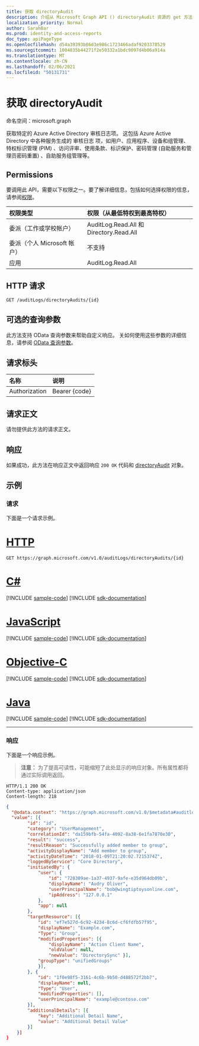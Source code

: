 ```yaml
---
title: 获取 directoryAudit
description: 介绍从 Microsoft Graph API () directoryAudit 资源的 get 方法。
localization_priority: Normal
author: SarahBar
ms.prod: identity-and-access-reports
doc_type: apiPageType
ms.openlocfilehash: d54a39393b86d3e986c1723466adaf9203378529
ms.sourcegitcommit: 1004835b44271f2e50332a1bdc9097d4b06a914a
ms.translationtype: MT
ms.contentlocale: zh-CN
ms.lasthandoff: 02/06/2021
ms.locfileid: "50131731"
---
```

# <a name="get-directoryaudit"></a>获取 directoryAudit

命名空间：microsoft.graph

获取特定的 Azure Active Directory 审核日志项。 这包括 Azure Active Directory 中各种服务生成的 审核日志 项，如用户、应用程序、设备和组管理、特权标识管理 (PIM) 、访问评审、使用条款、标识保护、密码管理 (自助服务和管理员密码重置) 、自助服务组管理等。

## <a name="permissions"></a>Permissions

要调用此 API，需要以下权限之一。要了解详细信息，包括如何选择权限的信息，请参阅[权限](/graph/permissions-reference)。

|权限类型      | 权限（从最低特权到最高特权）              |
|:--------------------|:---------------------------------------------------------|
|委派（工作或学校帐户） | AuditLog.Read.All 和 Directory.Read.All |
|委派（个人 Microsoft 帐户） | 不支持   |
|应用 | AuditLog.Read.All |

## <a name="http-request"></a>HTTP 请求

<!-- { "blockType": "ignored" } -->
```http
GET /auditLogs/directoryAudits/{id}
```

## <a name="optional-query-parameters"></a>可选的查询参数

此方法支持 OData 查询参数来帮助自定义响应。 关如何使用这些参数的详细信息，请参阅 [OData 查询参数](/graph/query_parameters)。

## <a name="request-headers"></a>请求标头

| 名称      |说明|
|:----------|:----------|
| Authorization  | Bearer {code}|

## <a name="request-body"></a>请求正文

请勿提供此方法的请求正文。

## <a name="response"></a>响应

如果成功，此方法在响应正文中返回响应 `200 OK` 代码和 [directoryAudit](../resources/directoryaudit.md) 对象。

## <a name="example"></a>示例

### <a name="request"></a>请求

下面是一个请求示例。

# <a name="http"></a>[HTTP](#tab/http)
<!-- {
  "blockType": "request",
  "name": "get_directoryaudit"
}-->

```msgraph-interactive
GET https://graph.microsoft.com/v1.0/auditLogs/directoryAudits/{id}
```
# <a name="c"></a>[C#](#tab/csharp)
[!INCLUDE [sample-code](../includes/snippets/csharp/get-directoryaudit-csharp-snippets.md)]
[!INCLUDE [sdk-documentation](../includes/snippets/snippets-sdk-documentation-link.md)]

# <a name="javascript"></a>[JavaScript](#tab/javascript)
[!INCLUDE [sample-code](../includes/snippets/javascript/get-directoryaudit-javascript-snippets.md)]
[!INCLUDE [sdk-documentation](../includes/snippets/snippets-sdk-documentation-link.md)]

# <a name="objective-c"></a>[Objective-C](#tab/objc)
[!INCLUDE [sample-code](../includes/snippets/objc/get-directoryaudit-objc-snippets.md)]
[!INCLUDE [sdk-documentation](../includes/snippets/snippets-sdk-documentation-link.md)]

# <a name="java"></a>[Java](#tab/java)
[!INCLUDE [sample-code](../includes/snippets/java/get-directoryaudit-java-snippets.md)]
[!INCLUDE [sdk-documentation](../includes/snippets/snippets-sdk-documentation-link.md)]

---


### <a name="response"></a>响应

下面是一个响应示例。
>**注意：** 为了提高可读性，可能缩短了此处显示的响应对象。所有属性都将通过实际调用返回。
<!-- {
  "blockType": "response",
  "truncated": true,
  "@odata.type": "microsoft.graph.directoryaudit"
} -->

```http
HTTP/1.1 200 OK
Content-type: application/json
Content-length: 218
```

```json
{
  "@odata.context": "https://graph.microsoft.com/v1.0/$metadata#auditlogs/directoryaudits",
  "value": [{
        "id": "id",
        "category": "UserManagement",
        "correlationId": "da159bfb-54fa-4092-8a38-6e1fa7870e30",
        "result": "success",
        "resultReason": "Successfully added member to group",
        "activityDisplayName": "Add member to group",
        "activityDateTime": "2018-01-09T21:20:02.7215374Z",
        "loggedByService": "Core Directory",
        "initiatedBy": {
            "user": {
                "id": "728309ae-1a37-4937-9afe-e35d964db09b",
                "displayName": "Audry Oliver",
                "userPrincipalName": "bob@wingtiptoysonline.com",
                "ipAddress": "127.0.0.1"
            },
            "app": null
        },
        "targetResource": [{
            "id": "ef7e527d-6c92-4234-8c6d-cf6fdfb57f95",
            "displayName": "Example.com",
            "Type": "Group",
            "modifiedProperties": [{
                "displayName": "Action Client Name",
                "oldValue": null,
                "newValue": "DirectorySync" }],
            "groupType": "unifiedGroups"
            }],
        }, {
            "id": "1f0e98f5-3161-4c6b-9b50-d488572f2bb7",
            "displayName": null,
            "Type": "User",
            "modifiedProperties": [],
            "userPrincipalName": "example@contoso.com"
        }],
        "additionalDetails": [{
            "key": "Additional Detail Name",
            "value": "Additional Detail Value"
        }]
    }]
}
```

<!-- uuid: 8fcb5dbc-d5aa-4681-8e31-b001d5168d79
2015-10-25 14:57:30 UTC -->
<!-- {
  "type": "#page.annotation",
  "description": "Get directoryAudits",
  "keywords": "",
  "section": "documentation",
  "tocPath": "",
  "suppressions": [
  ]
}-->


